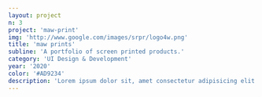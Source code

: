 ```yaml
---
layout: project
n: 3
project: 'maw-print'
img: 'http://www.google.com/images/srpr/logo4w.png'
title: 'maw prints'
subline: 'A portfolio of screen printed products.'
category: 'UI Design & Development'
year: '2020'
color: '#AD9234'
description: 'Lorem ipsum dolor sit, amet consectetur adipisicing elit. Fugiat a quibusdam eligendi id fuga non labore laboriosam tenetur repellat accusantium doloribus harum accusamus aperiam, eum reprehenderit, magni itaque incidunt odio! Lorem ipsum dolor sit, amet consectetur adipisicing elit. Fugiat a quibusdam eligendi id fuga non labore laboriosam tenetur repellat accusantium doloribus harum accusamus aperiam, eum reprehenderit, magni itaque incidunt odio!'
---
```

